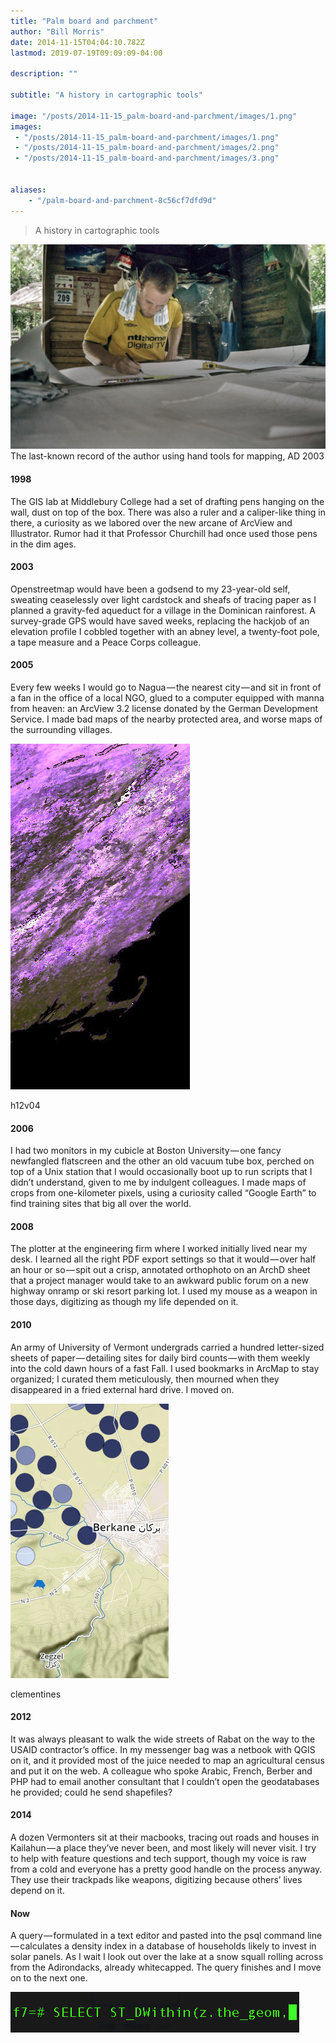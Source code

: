 ```yaml
---
title: "Palm board and parchment"
author: "Bill Morris"
date: 2014-11-15T04:04:10.782Z
lastmod: 2019-07-19T09:09:09-04:00

description: ""

subtitle: "A history in cartographic tools"

image: "/posts/2014-11-15_palm-board-and-parchment/images/1.png" 
images:
 - "/posts/2014-11-15_palm-board-and-parchment/images/1.png" 
 - "/posts/2014-11-15_palm-board-and-parchment/images/2.png" 
 - "/posts/2014-11-15_palm-board-and-parchment/images/3.png" 


aliases:
    - "/palm-board-and-parchment-8c56cf7dfd9d"
---
```


> A history in cartographic tools

![image](/shoals/posts/2014-11-15_palm-board-and-parchment/images/0.jpg)
The last-known record of the author using hand tools for mapping, AD 2003

#### 1998

The GIS lab at Middlebury College had a set of drafting pens hanging on the wall, dust on top of the box. There was also a ruler and a caliper-like thing in there, a curiosity as we labored over the new arcane of ArcView and Illustrator. Rumor had it that Professor Churchill had once used those pens in the dim ages.

#### 2003

Openstreetmap would have been a godsend to my 23-year-old self, sweating ceaselessly over light cardstock and sheafs of tracing paper as I planned a gravity-fed aqueduct for a village in the Dominican rainforest. A survey-grade GPS would have saved weeks, replacing the hackjob of an elevation profile I cobbled together with an abney level, a twenty-foot pole, a tape measure and a Peace Corps colleague.

#### 2005

Every few weeks I would go to Nagua — the nearest city — and sit in front of a fan in the office of a local NGO, glued to a computer equipped with manna from heaven: an ArcView 3.2 license donated by the German Development Service. I made bad maps of the nearby protected area, and worse maps of the surrounding villages.




![image](/shoals/posts/2014-11-15_palm-board-and-parchment/images/1.png)

h12v04



#### 2006

I had two monitors in my cubicle at Boston University — one fancy newfangled flatscreen and the other an old vacuum tube box, perched on top of a Unix station that I would occasionally boot up to run scripts that I didn’t understand, given to me by indulgent colleagues. I made maps of crops from one-kilometer pixels, using a curiosity called “Google Earth” to find training sites that big all over the world.

#### 2008

The plotter at the engineering firm where I worked initially lived near my desk. I learned all the right PDF export settings so that it would — over half an hour or so — spit out a crisp, annotated orthophoto on an ArchD sheet that a project manager would take to an awkward public forum on a new highway onramp or ski resort parking lot. I used my mouse as a weapon in those days, digitizing as though my life depended on it.

#### 2010

An army of University of Vermont undergrads carried a hundred letter-sized sheets of paper — detailing sites for daily bird counts — with them weekly into the cold dawn hours of a fast Fall. I used bookmarks in ArcMap to stay organized; I curated them meticulously, then mourned when they disappeared in a fried external hard drive. I moved on.




![image](/shoals/posts/2014-11-15_palm-board-and-parchment/images/2.png)

clementines



#### 2012

It was always pleasant to walk the wide streets of Rabat on the way to the USAID contractor’s office. In my messenger bag was a netbook with QGIS on it, and it provided most of the juice needed to map an agricultural census and put it on the web. A colleague who spoke Arabic, French, Berber and PHP had to email another consultant that I couldn’t open the geodatabases he provided; could he send shapefiles?

#### 2014

A dozen Vermonters sit at their macbooks, tracing out roads and houses in Kailahun — a place they’ve never been, and most likely will never visit. I try to help with feature questions and tech support, though my voice is raw from a cold and everyone has a pretty good handle on the process anyway. They use their trackpads like weapons, digitizing because others’ lives depend on it.

#### Now

A query — formulated in a text editor and pasted into the psql command line — calculates a density index in a database of households likely to invest in solar panels. As I wait I look out over the lake at a snow squall rolling across from the Adirondacks, already whitecapped. The query finishes and I move on to the next one.




![image](/shoals/posts/2014-11-15_palm-board-and-parchment/images/3.png)
